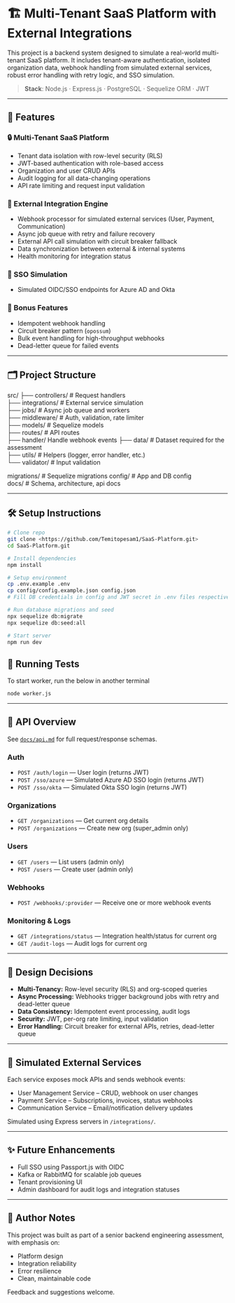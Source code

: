 # 🏗️ Multi-Tenant SaaS Platform with External Integrations

This project is a backend system designed to simulate a real-world multi-tenant SaaS platform. It includes tenant-aware authentication, isolated organization data, webhook handling from simulated external services, robust error handling with retry logic, and SSO simulation.

> **Stack**: Node.js · Express.js · PostgreSQL · Sequelize ORM · JWT

---

## 🧩 Features

### 🔒 Multi-Tenant SaaS Platform
- Tenant data isolation with row-level security (RLS)
- JWT-based authentication with role-based access
- Organization and user CRUD APIs
- Audit logging for all data-changing operations
- API rate limiting and request input validation

### 🔗 External Integration Engine
- Webhook processor for simulated external services (User, Payment, Communication)
- Async job queue with retry and failure recovery
- External API call simulation with circuit breaker fallback
- Data synchronization between external & internal systems
- Health monitoring for integration status

### 🪪 SSO Simulation
- Simulated OIDC/SSO endpoints for Azure AD and Okta

### 🎁 Bonus Features
- Idempotent webhook handling
- Circuit breaker pattern (`opossum`)
- Bulk event handling for high-throughput webhooks
- Dead-letter queue for failed events

---

## 🗂️ Project Structure

src/ 
├── controllers/ # Request handlers  
├── integrations/ # External service simulation  
├── jobs/ # Async job queue and workers  
├── middleware/ # Auth, validation, rate limiter  
├── models/ # Sequelize models  
├── routes/ # API routes  
├── handler/ Handle webhook events
├── data/ # Dataset required for the assessment  
├── utils/ # Helpers (logger, error handler, etc.)  
└── validator/ # Input validation

migrations/ # Sequelize migrations
config/ # App and DB config  
docs/ # Schema, architecture, api docs

---

## 🛠️ Setup Instructions

```bash
# Clone repo
git clone <https://github.com/Temitopesam1/SaaS-Platform.git>
cd SaaS-Platform.git

# Install dependencies
npm install

# Setup environment
cp .env.example .env
cp config/config.example.json config.json
# Fill DB credentials in config and JWT secret in .env files respectively

# Run database migrations and seed
npx sequelize db:migrate
npx sequelize db:seed:all

# Start server
npm run dev
```

## 🧪 Running Tests


To start worker, run the below in another terminal

```bash
node worker.js
```

---

## 📒 API Overview

See [`docs/api.md`](docs/api.md) for full request/response schemas.

### Auth
- `POST /auth/login` — User login (returns JWT)
- `POST /sso/azure` — Simulated Azure AD SSO login (returns JWT)
- `POST /sso/okta` — Simulated Okta SSO login (returns JWT)

### Organizations
- `GET /organizations` — Get current org details
- `POST /organizations` — Create new org (super_admin only)

### Users
- `GET /users` — List users (admin only)
- `POST /users` — Create user (admin only)

### Webhooks
- `POST /webhooks/:provider` — Receive one or more webhook events

### Monitoring & Logs
- `GET /integrations/status` — Integration health/status for current org
- `GET /audit-logs` — Audit logs for current org

---

## 🧠 Design Decisions

- **Multi-Tenancy:** Row-level security (RLS) and org-scoped queries
- **Async Processing:** Webhooks trigger background jobs with retry and dead-letter queue
- **Data Consistency:** Idempotent event processing, audit logs
- **Security:** JWT, per-org rate limiting, input validation
- **Error Handling:** Circuit breaker for external APIs, retries, dead-letter queue

---

## 🧩 Simulated External Services

Each service exposes mock APIs and sends webhook events:
- User Management Service – CRUD, webhook on user changes
- Payment Service – Subscriptions, invoices, status webhooks
- Communication Service – Email/notification delivery updates

Simulated using Express servers in `/integrations/`.

---

## ✨ Future Enhancements

- Full SSO using Passport.js with OIDC
- Kafka or RabbitMQ for scalable job queues
- Tenant provisioning UI
- Admin dashboard for audit logs and integration statuses

---

## 🧠 Author Notes

This project was built as part of a senior backend engineering assessment, with emphasis on:
- Platform design
- Integration reliability
- Error resilience
- Clean, maintainable code

Feedback and suggestions welcome.
